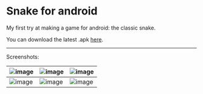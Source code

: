 Snake for android
==============

My first try at making a game for android: the classic snake.

You can download the latest .apk [here](http://bin.joaoan.es/Snake-debug-unaligned.apk).

***
Screenshots:

|![image](http://i.imgur.com/hiCFyrm.png)|![image](http://i.imgur.com/Ios8982.png)|![image](http://i.imgur.com/0pfXyRt.png)|
|----------------------------------------|----------------------------------------|----------------------------------------|
|![image](http://i.imgur.com/vcB9LDQ.png)|![image](http://i.imgur.com/5cuxXck.png)|![image](http://i.imgur.com/myELiQQ.png)|
